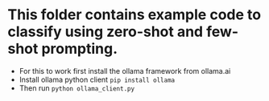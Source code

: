 # This folder contains example code to classify using zero-shot and few-shot prompting.
- For this to work first install the ollama framework from ollama.ai
- Install ollama python client `pip install ollama`
- Then run `python ollama_client.py`
